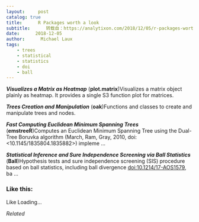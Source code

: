 ```yaml
---
layout:     post
catalog: true
title:      R Packages worth a look
subtitle:      转载自：https://analytixon.com/2018/12/05/r-packages-worth-a-look-1357/
date:      2018-12-05
author:      Michael Laux
tags:
    - trees
    - statistical
    - statistics
    - doi
    - ball
---
```


***Visualizes a Matrix as Heatmap*** (**plot.matrix**)Visualizes a matrix object plainly as heatmap. It provides a single S3 function plot for matrices.

***Trees Creation and Manipulation*** (**oak**)Functions and classes to create and manipulate trees and nodes.

***Fast Computing Euclidean Minimum Spanning Trees*** (**emstreeR**)Computes an Euclidean Minimum Spanning Tree using the Dual-Tree Boruvka algorithm (March, Ram, Gray, 2010, doi:<10.1145/1835804.1835882>) impleme …

***Statistical Inference and Sure Independence Screening via Ball Statistics*** (**Ball**)Hypothesis tests and sure independence screening (SIS) procedure based on ball statistics, including ball divergence <doi:10.1214/17-AOS1579>, ba …





### Like this:

Like Loading...


*Related*

